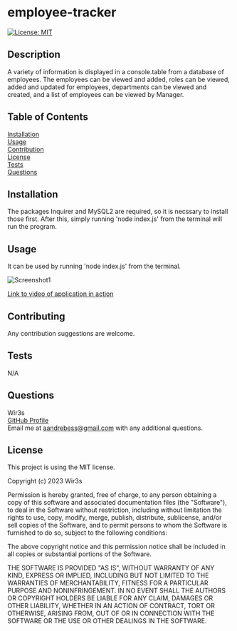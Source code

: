 # employee-tracker
 [![License: MIT](https://img.shields.io/badge/License-MIT-yellow.svg)](https://opensource.org/licenses/MIT)

## Description
  A variety of information is displayed in a console.table from a database of employees. The employees can be viewed and added, roles can be viewed, added and updated for employees, departments can be viewed and created, and a list of employees can be viewed by Manager.

## Table of Contents
  [Installation](#installation)  
  [Usage](#usage)  
  [Contribution](#contribution)  
  [License](#license)  
  [Tests](#tests)  
  [Questions](#questions)

## Installation
  The packages Inquirer and MySQL2 are required, so it is necssary to install those first. After this, simply running 'node index.js' from the terminal will run the program.

## Usage
  It can be used by running 'node index.js' from the terminal.
  
  ![Screenshot1](./images/team-gen-sc1.png)
  
  [Link to video of application in action](https://drive.google.com/file/d/1heZTP5AvhwrJyCwY1SB-KLmm9m4WBCS2/view)

## Contributing
  Any contribution suggestions are welcome.

## Tests
 N/A

## Questions
  Wir3s  
  [GitHub Profile](https://github.com/Wir3s)  
  Email me at aandrebess@gmail.com with any additional questions.

## License
  This project is using the MIT license.
  
Copyright (c) 2023 Wir3s

Permission is hereby granted, free of charge, to any person obtaining a copy of this software and associated documentation files (the "Software"), to deal in the Software without restriction, including without limitation the rights to use, copy, modify, merge, publish, distribute, sublicense, and/or sell copies of the Software, and to permit persons to whom the Software is furnished to do so, subject to the following conditions:

The above copyright notice and this permission notice shall be included in all copies or substantial portions of the Software.

THE SOFTWARE IS PROVIDED "AS IS", WITHOUT WARRANTY OF ANY KIND, EXPRESS OR IMPLIED, INCLUDING BUT NOT LIMITED TO THE WARRANTIES OF MERCHANTABILITY, FITNESS FOR A PARTICULAR PURPOSE AND NONINFRINGEMENT. IN NO EVENT SHALL THE AUTHORS OR COPYRIGHT HOLDERS BE LIABLE FOR ANY CLAIM, DAMAGES OR OTHER LIABILITY, WHETHER IN AN ACTION OF CONTRACT, TORT OR OTHERWISE, ARISING FROM, OUT OF OR IN CONNECTION WITH THE SOFTWARE OR THE USE OR OTHER DEALINGS IN THE SOFTWARE.
